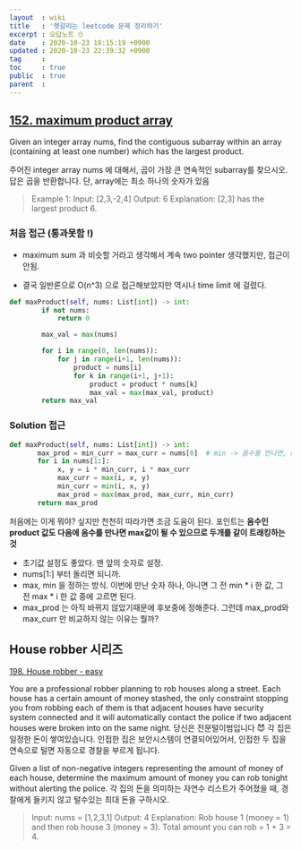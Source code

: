 ```yaml
---
layout  : wiki
title   : '헷갈리는 leetcode 문제 정리하기'
excerpt : 오답노트 🙄
date    : 2020-10-23 18:15:19 +0900
updated : 2020-10-23 22:39:32 +0900
tag     : 
toc     : true
public  : true
parent  : 
---
```


## [152. maximum product array](https://leetcode.com/problems/maximum-product-subarray/)

Given an integer array nums, find the contiguous subarray within an array (containing at least one number) which has the largest product.

주어진 integer array nums 에 대해서,  곱이 가장 큰 연속적인 subarray를 찾으시오.  답은 곱을 반환합니다. 단, array에는 최소 하나의 숫자가 있음

> Example 1:
> Input: [2,3,-2,4]
> Output: 6
> Explanation: [2,3] has the largest product 6.


### 처음 접근 (통과못함 !) 

- maximum sum 과 비슷할 거라고 생각해서 계속 two pointer 생각했지만, 접근이 안됨. 

- 결국 일반론으로 O(n^3) 으로 접근해보았지만 역시나 time limit 에 걸렸다. 
  
```python 
def maxProduct(self, nums: List[int]) -> int:
        if not nums:
            return 0

        max_val = max(nums)

        for i in range(0, len(nums)):
            for j in range(i+1, len(nums)):
                product = nums[i]
                for k in range(i+1, j+1):
                    product = product * nums[k]
                    max_val = max(max_val, product)
        return max_val

```

### Solution 접근 

```python 
def maxProduct(self, nums: List[int]) -> int:
       max_prod = min_curr = max_curr = nums[0]  # min -> 음수를 만나면, min이 그 다음의 max가 될수도 있으므로
       for i in nums[1:]:
            x, y = i * min_curr, i * max_curr
            max_curr = max(i, x, y)
            min_curr = min(i, x, y)
            max_prod = max(max_prod, max_curr, min_curr)
       return max_prod
```
처음에는 이게 뭐야? 싶지만 천천히 따라가면 조금 도움이 된다. 
포인트는 **음수인 product 값도 다음에 음수를 만나면 max값이 될 수 있으므로 두개를 같이 트래킹하는것** 

- 초기값 설정도 좋았다. 맨 앞의 숫자로 설정. 
- nums[1:] 부터 돌리면 되니까. 
- max, min 을 정하는 방식. 이번에 만난 숫자 하나, 아니면 그 전 min * i 한 값, 그 전 max * i 한 값 중에 고르면 된다. 
- max_prod 는 아직 바뀌지 않았기때문에 후보중에 정해준다. 그런데 max_prod와 max_curr 만 비교하지 않는 이유는 뭘까?

## House robber 시리즈 
[198. House robber - easy](https://leetcode.com/problems/house-robber/) 

You are a professional robber planning to rob houses along a street. Each house has a certain amount of money stashed, the only constraint stopping you from robbing each of them is that adjacent houses have security system connected and it will automatically contact the police if two adjacent houses were broken into on the same night.
당신은 전문털이범입니다 😈 각 집은 일정한 돈이 쌓여있습니다. 인접한 집은 보안시스템이 연결되어있어서, 인접한 두 집을 연속으로 털면 자동으로 경찰을 부르게 됩니다.

Given a list of non-negative integers representing the amount of money of each house, determine the maximum amount of money you can rob tonight without alerting the police.
각 집의 돈을 의미하는 자연수 리스트가 주어졌을 때, 경찰에게 들키지 않고 털수있는 최대 돈을 구하시오. 

> Input: nums = [1,2,3,1]
> Output: 4
> Explanation: Rob house 1 (money = 1) and then rob house 3 (money = 3).
             Total amount you can rob = 1 + 3 = 4.
			 

